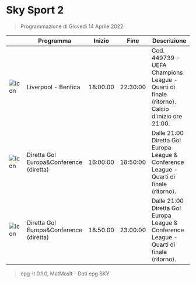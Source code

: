 # Sky Sport 2
> Programmazione di Giovedì 14 Aprile 2022

||Programma|Inizio|Fine|Descrizione|
|---|---|---|---|---|
|![Icon](https://guidatv.sky.it/uuid/d4a36147-099c-4a26-9e76-de54004cf086/cover?md5ChecksumParam=e22386ab572c92cdafc4281c626c1264)|Liverpool - Benfica|18:00:00|22:30:00|Cod. 449739 - UEFA Champions League - Quarti di finale (ritorno). Calcio d&#039;inizio ore 21:00.
|![Icon](https://guidatv.sky.it/uuid/da551690-9518-4bc4-9b8f-c624502bb317/cover?md5ChecksumParam=0d6bc241e77f469e8eceb2c1f12f3322)|Diretta Gol Europa&amp;Conference (diretta)|16:00:00|18:50:00|Dalle 21:00 Diretta Gol Europa League &amp; Conference League - Quarti di finale (ritorno).
|![Icon](https://guidatv.sky.it/uuid/da551690-9518-4bc4-9b8f-c624502bb317/cover?md5ChecksumParam=0d6bc241e77f469e8eceb2c1f12f3322)|Diretta Gol Europa&amp;Conference (diretta)|18:50:00|23:00:00|Dalle 21:00 Diretta Gol Europa League &amp; Conference League - Quarti di finale (ritorno).



 > epg-it 0.1.0, MatMasIt - Dati epg SKY